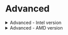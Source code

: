 # Advanced #


<details><summary>Advanced - Intel version</summary>


![](./img/ts_advanced_p3twr1.png)
<!-- ![](./img/ts_advanced_px1.png)
![](./img/ts_advanced_px.png)
![](./img/ts_advanced_p3twr.png)
![](./img/advanced.png)-->

<details><summary>WHEA Support</summary>
Enable or Disable Windows Hardware Error Architechture.

Options:

1. **Enabled** – Default.
2. Disabled.

| WMI Setting name | Values | SVP / SMP Req'd | AMD/Intel |
|:---|:---|:---|:---|
| WHEASupport | Disabled, Enabled | Yes | Intel |
</details>

<details><summary>Intel(R) Total Memory Encryption</summary>
Intel(R) Total Memory Encryption(TME) is a technology
that encrypts data written to system memory to
protect DRAM data from physical attacks.

Options:

1. **Disabled** – Default.
2. Enabled.

| WMI Setting name | Values | SVP / SMP Req'd | AMD/Intel |
|:---|:---|:---|:---|
| IntelTotalMemoryEncryption | Disabled, Enabled | yes | Intel |
</details>

<details><summary>Intel(R) SIPP Support</summary>

?> Intel(R) Stable Image Platform Program (SIPP) aligns and stabilizes key Intel platform components, enabling a predictable transition from one technology generation to the next.

Options:

1. **Enabled** – Default.
2. Disabled.

| WMI Setting name | Values | SVP / SMP Req'd | AMD/Intel |
|:---|:---|:---|:---|
| IntelSIPPSupport | Disabled, Enabled | yes | Intel |
</details>

<details><summary>Intel(R) Thunderbolt</summary>
Options:

1. **Disabled** – Default.
2. Enabled. 

| WMI Setting name | Values | SVP / SMP Req'd | AMD/Intel |
|:---|:---|:---|:---|
| IntelThunderboltTechnology | Enabled, Disabled | yes | Intel |
</details>

<details><summary>Dust Shield Alert</summary>

?>If the Dust Shield is not cleaned then it will lose its
effectiveness and the machine may overheat.

Options:

1. **Disabled** – Default. The user is not reminded to clean the Dust Shield.
2. Enabled - The user is reminded to clean the Dust Shield.

| WMI Setting name | Values | SVP / SMP Req'd | AMD/Intel |
|:---|:---|:---|:---|
| DustShieldAlert | Disabled, Enabled | yes | Intel |
</details>

<details><summary>Intel(R) DPTF Support</summary>

?> Intel(R) Dynamic Platform and Thermal Framework (DPTF) assists with managing power to the CPU vs temperature, keeping CPU temperature down while still delivering good performance.

Options:

1. **Enabled** – Default.
2. Disabled.

?> This feature is optional, so may not be available on all models.

| WMI Setting name | Values | SVP / SMP Req'd | AMD/Intel |
|:---|:---|:---|:---|
| IntelDPTFSupport | Disabled, Enabled | yes | Intel |

</details>
</details>
</details>

<details><summary>Advanced - AMD version</summary>

![](./img/ts_amdadvanced.png)
<!--![](./img/amd_advanced.png)-->

?> Please see sidebar for Advnaced AMD Settings
<!-- TODO: confirm layout because each setting is a seperate page in the sidebar Maybe put a statement there -->


</details>